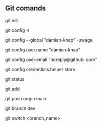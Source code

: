 ## Git comands 
 git init 

git config -l

git config --global "damian-knap" -uwaga

git config user.name "damian-knap"

git config user.email "noreply@github.
com"

git config credentials.helper store

git status

git add 



git push origin main

git branch dev 

git switch <branch_name>
